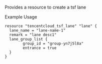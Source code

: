 Provides a resource to create a tsf lane

Example Usage

```hcl
resource "tencentcloud_tsf_lane" "lane" {
  lane_name = "lane-name-1"
  remark = "lane desc1"
  lane_group_list {
		group_id = "group-yn7j5l8a"
		entrance = true
  }
}
```